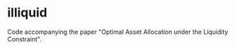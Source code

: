 illiquid
========

Code accompanying the paper "Optimal Asset Allocation under the Liquidity Constraint".
